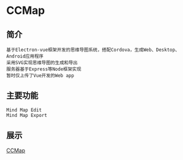 # CCMap

## 简介
```
基于Electron-vue框架开发的思维导图系统，搭配Cordova，生成Web、Desktop、Android应用程序
采用SVG实现思维导图的生成和导出
服务器基于Express等Node框架实现
暂时仅上传了Vue开发的Web app
```

## 主要功能
```
Mind Map Edit
Mind Map Export
```


## 展示
[CCMap](https://c-mirrors.github.io/CCMap/#/edit)
